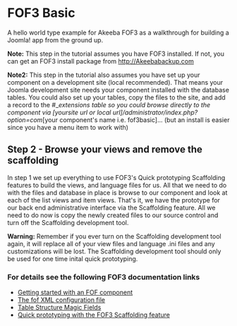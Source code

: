 # FOF3 Basic
A hello world type example for Akeeba FOF3  as a walkthrough for building a Joomla! app from the ground up.

**Note:** This step in the tutorial assumes you have FOF3 installed. If not, you can get an FOF3 install package from http://Akeebabackup.com

**Note2:** This step in the tutorial also assumes you have set up your component on a development site (local recommended). That means your Joomla development site needs your component installed with the database tables. You could also set up your tables, copy the files to the site, and add a record to the #__extensions table so you could browse directly to the component via [yoursite url or local url]/administrator/index.php?option=com_[your component's name i.e. fof3basic]... (but an install is easier since you have a menu item to work with)

## Step 2 - Browse your views and remove the scaffolding
In step 1 we set up everything to use FOF3's Quick prototyping Scaffolding features to build the views, and language files for us. All that we need to do with the files and database in place is browse to our component and look at each of the list views and item views. That's it, we have the prototype for our back end administrative interface via the Scaffolding feature. All we need to do now is copy the newly created files to our source control and turn off the Scaffolding development tool.

**Warning:** Remember if you ever turn on the Scaffolding development tool again, it will replace all of your view files and language .ini files and any customizations will be lost. The Scaffolding development tool should only be used for one time inital quick prototyping.

### For details see the following FOF3 documentation links
- [Getting started with an FOF component](https://github.com/akeeba/fof/wiki/Getting-started-with-a-FOF-component)
- [The fof XML configuration file](https://github.com/akeeba/fof/wiki/The-XML-configuration-file)
- [Table Structure Magic Fields](https://github.com/akeeba/fof/wiki/The-DataModel#magic-fields)
- [Quick prototyping with the FOF3 Scaffolding feature](https://github.com/akeeba/fof/wiki/Scaffolding)
